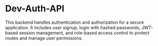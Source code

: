 # Dev-Auth-API
This backend handles authentication and authorization for a secure application. It includes user signup, login with hashed passwords, JWT-based session management, and role-based access control to protect routes and manage user permissions.
